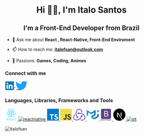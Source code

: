 

<!--
### Hi there 👋
**italofsan/italofsan** is a ✨ _special_ ✨ repository because its `README.md` (this file) appears on your GitHub profile.

Here are some ideas to get you started:

- 🔭 I’m currently working on ...
- 🌱 I’m currently learning ...
- 👯 I’m looking to collaborate on ...
- 🤔 I’m looking for help with ...
- 💬 Ask me about ...
- 📫 How to reach me: ...
- 😄 Pronouns: ...
- ⚡ Fun fact: ...
-->
<!--
- 🌱 I’m currently learning **Next JS**
-->
<h1 align="center">Hi 👋🏻, I'm Italo Santos</h1>
<h2 align="center">I'm a Front-End Developer from Brazil</h2>

- 💬 Ask me about **React , React-Native, Front-End Enviroment**

- 📫 How to reach me: **italofsan@outlook.com**

- 💖 Passions: **Games, Coding, Animes** 

<h3 align="left">Connect with me</h3>
<p align="left">
  <a href="https://linkedin.com/in/italofsan" target="blank">
     <img align="center" src="https://raw.githubusercontent.com/devicons/devicon/master/icons/linkedin/linkedin-original.svg" alt="https://linkedin.com/in/italofsan" height="30" idth="40" />
  </a>
  <a href="https://twitter.com/italofsan" target="blank">
    <img align="center" src="https://raw.githubusercontent.com/devicons/devicon/master/icons/twitter/twitter-original.svg" alt="https://twitter.com/italofsan" height="30" width="40" />
  </a>
</p>

<h3 align="left">Languages, Libraries, Frameworks and Tools</h3>
<p align="left">
  <a href="https://reactjs.org/" target="_blank">
    <img src="https://raw.githubusercontent.com/devicons/devicon/master/icons/react/react-original-wordmark.svg" alt="react" width="40" height="40"/>
  </a>
  <a href="https://reactnative.dev/" target="_blank">
    <img src="https://reactnative.dev/img/header_logo.svg" alt="reactnative" width="40" height="40"/>
  </a>
  <a href="https://www.typescriptlang.org/" target="_blank">
    <img src="https://raw.githubusercontent.com/devicons/devicon/master/icons/typescript/typescript-original.svg" alt="typescript" width="40" height="40"/>
  </a>
  <a href="https://developer.mozilla.org/en-US/docs/Web/JavaScript" target="_blank">
    <img src="https://raw.githubusercontent.com/devicons/devicon/master/icons/javascript/javascript-original.svg" alt="javascript" width="40" height="40"/>
  </a>
  <a href="https://redux.js.org/" target="_blank">
    <img src="https://raw.githubusercontent.com/devicons/devicon/master/icons/redux/redux-original.svg" alt="redux" width="40" height="40"/>
  </a>
  <a href="https://material-ui.com" target="_blank">
    <img src="https://raw.githubusercontent.com/devicons/devicon/master/icons/materialui/materialui-original.svg" alt="material-ui" width="40" height="40"/>
  </a>
  <a href="https://getbootstrap.com" target="_blank">
    <img src="https://raw.githubusercontent.com/devicons/devicon/master/icons/bootstrap/bootstrap-plain-wordmark.svg" alt="bootstrap" width="40" height="40"/>
  </a>
  <a href="https://nextjs.org" target="_blank">
    <img src="https://raw.githubusercontent.com/devicons/devicon/master/icons/nextjs/nextjs-original.svg" alt="nextjs" width="40" height="40"/>
  </a>
  <a href="https://git-scm.com/" target="_blank">
    <img src="https://www.vectorlogo.zone/logos/git-scm/git-scm-icon.svg" alt="git" width="40" height="40"/>
  </a> 
</p>

<p>
  <img align="center" src="https://github-readme-stats.vercel.app/api/top-langs?username=italofsan&show_icons=true&locale=en&layout=compact&theme=dark" alt="italofsan" />
</p>
